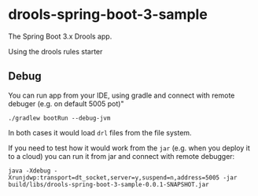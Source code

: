 # drools-spring-boot-3-sample
The Spring Boot 3.x Drools app. 


Using the drools rules starter



## Debug

You can run app from your IDE, using gradle and connect with remote debuger (e.g. on default 5005 pot)"

```
./gradlew bootRun --debug-jvm
```

In both cases it would load `drl` files from the file system.

If you need to test how it would work from the `jar` (e.g. when you deploy it to a cloud) you can run it 
from jar and connect with remote debugger:


```
java -Xdebug -Xrunjdwp:transport=dt_socket,server=y,suspend=n,address=5005 -jar build/libs/drools-spring-boot-3-sample-0.0.1-SNAPSHOT.jar
```